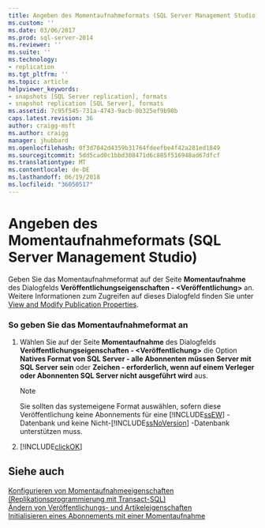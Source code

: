 ```yaml
---
title: Angeben des Momentaufnahmeformats (SQL Server Management Studio) | Microsoft Dokumentation
ms.custom: ''
ms.date: 03/06/2017
ms.prod: sql-server-2014
ms.reviewer: ''
ms.suite: ''
ms.technology:
- replication
ms.tgt_pltfrm: ''
ms.topic: article
helpviewer_keywords:
- snapshots [SQL Server replication], formats
- snapshot replication [SQL Server], formats
ms.assetid: 7c95f545-731a-4743-9acb-0b325ef9b98b
caps.latest.revision: 36
author: craigg-msft
ms.author: craigg
manager: jhubbard
ms.openlocfilehash: 0f3d7042d4359b31764fdeefbe4f42a281ed1849
ms.sourcegitcommit: 5dd5cad0c1bbd308471d6c885f516948ad67dfcf
ms.translationtype: MT
ms.contentlocale: de-DE
ms.lasthandoff: 06/19/2018
ms.locfileid: "36050517"
---
```

# <a name="specify-snapshot-format-sql-server-management-studio"></a>Angeben des Momentaufnahmeformats (SQL Server Management Studio)
  Geben Sie das Momentaufnahmeformat auf der Seite **Momentaufnahme** des Dialogfelds **Veröffentlichungseigenschaften - \<Veröffentlichung>** an. Weitere Informationen zum Zugreifen auf dieses Dialogfeld finden Sie unter [View and Modify Publication Properties](view-and-modify-publication-properties.md).  
  
### <a name="to-specify-snapshot-format"></a>So geben Sie das Momentaufnahmeformat an  
  
1.  Wählen Sie auf der Seite **Momentaufnahme** des Dialogfelds **Veröffentlichungseigenschaften - \<Veröffentlichung>** die Option **Natives Format von SQL Server - alle Abonnenten müssen Server mit SQL Server sein** oder **Zeichen - erforderlich, wenn auf einem Verleger oder Abonnenten SQL Server nicht ausgeführt wird** aus.  
  
    > [!NOTE]  
    >  Sie sollten das systemeigene Format auswählen, sofern diese Veröffentlichung keine Abonnements für eine [!INCLUDE[ssEW](../../../includes/ssew-md.md)] -Datenbank und keine Nicht-[!INCLUDE[ssNoVersion](../../../includes/ssnoversion-md.md)] -Datenbank unterstützen muss.  
  
2.  [!INCLUDE[clickOK](../../../includes/clickok-md.md)]  
  
## <a name="see-also"></a>Siehe auch  
 [Konfigurieren von Momentaufnahmeeigenschaften &#40;Replikationsprogrammierung mit Transact-SQL&#41;](configure-snapshot-properties-replication-transact-sql-programming.md)   
 [Ändern von Veröffentlichungs- und Artikeleigenschaften](change-publication-and-article-properties.md)   
 [Initialisieren eines Abonnements mit einer Momentaufnahme](../initialize-a-subscription-with-a-snapshot.md)  
  
  